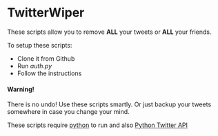 # TwitterWiper

These scripts allow you to remove **ALL** your tweets or **ALL** your friends.

To setup these scripts:
* Clone it from Github
* Run *auth.py*
* Follow the instructions

#### Warning!

There is no undo! Use these scripts smartly. Or just backup your tweets somewhere in case you change your mind.

These scripts require [python](python.org) to run and also [Python Twitter API](https://pypi.python.org/pypi/twitter)
